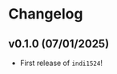 # Changelog

<!--next-version-placeholder-->

## v0.1.0 (07/01/2025)

- First release of `indi1524`!